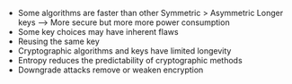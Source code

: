 - Some algorithms are faster than other
Symmetric > Asymmetric
Longer keys --> More secure but more more power consumption
- Some key choices may have inherent flaws
- Reusing the same key
- Cryptographic algorithms and keys have limited longevity
- Entropy reduces the predictability of cryptographic methods
- Downgrade attacks remove or weaken encryption